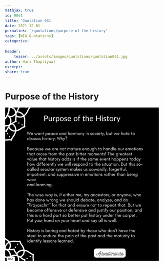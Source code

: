 ```yaml
---
mathjax: true
id: 9061
title: 'Quotation 061'
date: 2021-12-01
permalink: '/quotations/purpose-of-the-history'
tags: [WIA Quotations] 
categories: 

header:
    teaser: ../assets/images/quotations/quotation061.jpg
author: Hari Thapliyaal 
excerpt:
share: true 
---
```


# Purpose of the History

![Purpose of the History](../assets/images/quotations/quotation061.jpg)
